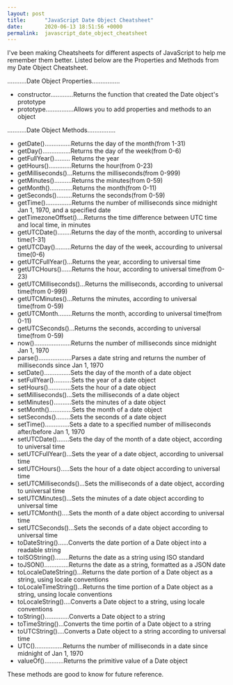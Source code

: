 ```yaml
---
layout: post
title:      "JavaScript Date Object Cheatsheet"
date:       2020-06-13 18:51:56 +0000
permalink:  javascript_date_object_cheatsheet
---
```



I've been making Cheatsheets for different aspects of JavaScript  to help me remember  them better. Listed below are the Properties and Methods from my Date Object Cheatsheet.



...........Date Object Properties................

* constructor.............Returns the function that created the Date object's prototype
* prototype................Allows you to add properties and methods to an object

...........Date Object Methods................
* getDate()...............Returns the day of the month(from 1-31)
* getDay()................Returns the day of the week(from 0-6)
* getFullYear()......... Returns the year
* getHours().............Returns the hour(from 0-23)
* getMilliseconds()...Returns the milliseconds(from 0-999)
* getMinutes()..........Returns the minutes(from 0-59)
* getMonth().............Returns the month(from 0-11)
* getSeconds().........Returns the seconds(from 0-59)
* getTime()...............Returns the number of milliseconds since midnight Jan 1, 1970, and a specified date
* getTimezoneOffset()....Returns the time difference between UTC time and local time, in minutes
* getUTCDate()........Returns the day of the month, according to universal time(1-31)
* getUTCDay().........Returns the day of the week, accourding to universal time(0-6)
* getUTCFullYear()...Returns the year, according to universal time
* getUTCHours()......Returns the hour, according to universal time(from 0-23)
* getUTCMilliseconds()...Returns the milliseconds, according to universal time(from 0-999)
* getUTCMinutes()...Returns the minutes, according to universal time(from 0-59)
* getUTCMonth........Returns the month, according to universal time(from 0-11)
* getUTCSeconds()...Returns the seconds, according to universal time(from 0-59)
* now().....................Returns the number of milliseconds since midnight Jan 1, 1970
* parse()...................Parses a date string and returns the number of milliseconds since Jan 1, 1970
* setDate()...............Sets the day of the month of a date object
* setFullYear()..........Sets the year of a date object
* setHours().............Sets the hour of a date object
* setMilliseconds()...Sets the milliseconds of a date object
* setMinutes()..........Sets the minutes of a date object
* setMonth().............Sets the month of a date object
* setSeconds()........Sets the seconds of a date object
* setTime()..............Sets a date to a specified number of milliseconds after/before Jan 1, 1970
* setUTCDate().......Sets the day of the month of a date object, according to universal time
* setUTCFullYear()...Sets the year of a date object, according to universal time
* setUTCHours().....Sets the hour of a date object according to universal time
* setUTCMilliseconds()...Sets the milliseconds of a date object, according to universal time
* setUTCMinutes()...Sets the minutes of a date object according to universal time
* setUTCMonth()....Sets the month of a date object according to universal time
* setUTCSeconds()...Sets the seconds of a date object according to universal time
* toDateString()......Converts the date portion of a Date object into a readable string
* toISOString()........Returns the date as a string using ISO standard
* toJSON()..............Returns the date as a string, formatted as a JSON date
* toLocaleDateString()...Returns the date portion of a Date object as a string, using locale conventions
* toLocaleTimeString()...Returns the time portion of a Date object as a string, unsing locale conventions
* toLocaleString()....Converts a Date object to a string, using locale conventions
* toString()..............Converts a Date object to a string
* toTimeString()...Converts the time portin of a Date object to a string
* toUTCString()....Converts a Date object to a string according to universal time
* UTC()................Returns the number of milliseconds in a date since midnight of Jan 1, 1970
* valueOf()...........Returns the primitive value of a Date object

These methods are good to know for future reference.


